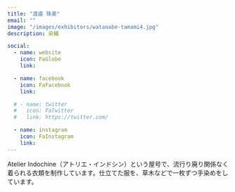 ```yaml
---
title: "渡邉 珠美"
email: ""
image: "/images/exhibitors/watanabe-tamami4.jpg"
description: 染織

social:
  - name: website
    icon: FaGlobe
    link: 

  - name: facebook
    icon: FaFacebook
    link: 

  # - name: twitter
  #   icon: FaTwitter
  #   link: https://twitter.com/

  - name: instagram
    icon: FaInstagram
    link: 
---
```


Atelier Indochine（アトリエ・インドシン）という屋号で、流行り廃り関係なく着られる衣類を制作しています。仕立てた服を、草木などで一枚ずつ手染めをしています。
